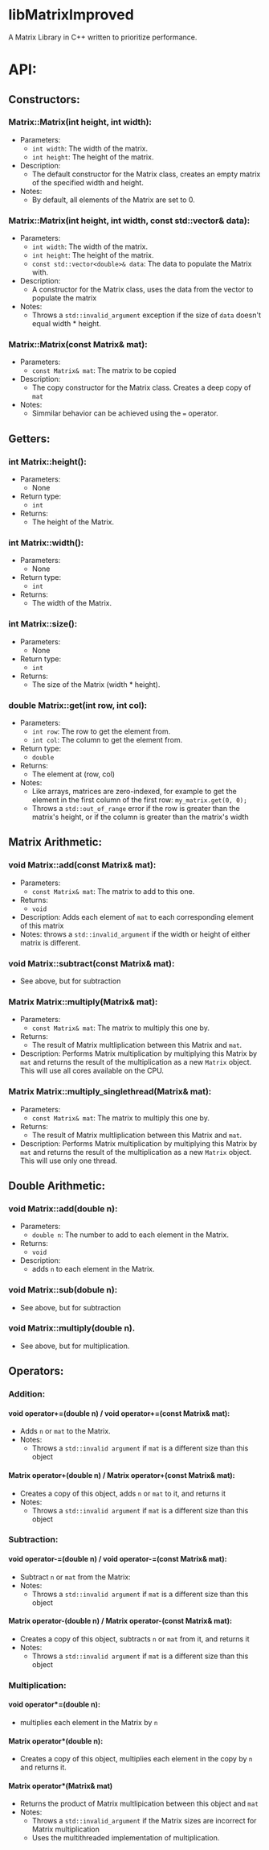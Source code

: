 # libMatrixImproved
A Matrix Library in C++ written to prioritize performance. 

# API: 
## Constructors:
### Matrix::Matrix(int height, int width):
- Parameters:
  - `int width`: The width of the matrix.
  - `int height`: The height of the matrix.
- Description:
  - The default constructor for the Matrix class, creates an empty matrix of the specified width and height.
- Notes:
  - By default, all elements of the Matrix are set to 0.
### Matrix::Matrix(int height, int width, const std::vector<double>& data):
- Parameters:
  - `int width`: The width of the matrix.
  - `int height`: The height of the matrix.
  - `const std::vector<double>& data`: The data to populate the Matrix with.
- Description:
  - A constructor for the Matrix class, uses the data from the vector to populate the matrix
- Notes:
  - Throws a `std::invalid_argument` exception if the size of `data` doesn't equal width * height.
 ### Matrix::Matrix(const Matrix& mat):
 - Parameters:
   - `const Matrix& mat`: The matrix to be copied
- Description:
  - The copy constructor for the Matrix class. Creates a deep copy of `mat`
- Notes:
  -  Simmilar behavior can be achieved using the `=` operator.
 ## Getters: 
 ### int Matrix::height():
 - Parameters:
    - None
  - Return type:
    - `int`
  - Returns:
    - The height of the Matrix.
### int Matrix::width():
 - Parameters:
    - None
  - Return type:
    - `int`
  - Returns:
    - The width of the Matrix.
### int Matrix::size():
 - Parameters:
    - None
  - Return type:
    - `int`
  - Returns:
    - The size of the Matrix (width * height).
### double Matrix::get(int row, int col):
  - Parameters:
    - `int row`: The row to get the element from.
    - `int col`: The column to get the element from.
  - Return type:
    - `double`
  - Returns:
    - The element at (row, col)
  - Notes:
    - Like arrays, matrices are zero-indexed, for example to get the element in the first column of the first row: `my_matrix.get(0, 0);`
    - Throws a `std::out_of_range` error if the row is greater than the matrix's height, or if the column is greater than the matrix's width
## Matrix Arithmetic:
### void Matrix::add(const Matrix& mat):
- Parameters: 
  - `const Matrix& mat`: The matrix to add to this one.
- Returns:
  - `void`
- Description: Adds each element of `mat` to each corresponding element of this matrix
- Notes: throws a `std::invalid_argument` if the width or height of either matrix is different.
### void Matrix::subtract(const Matrix& mat):
  - See above, but for subtraction
### Matrix Matrix::multiply(Matrix& mat):
- Parameters:
  - `const Matrix& mat`: The matrix to multiply this one by. 
- Returns:
  - The result of Matrix multliplication between this Matrix and `mat`.
- Description: Performs Matrix multiplication by multiplying this Matrix by `mat` and returns the result of the multiplication as a new `Matrix` object. This will use all cores available on the CPU.
### Matrix Matrix::multiply_singlethread(Matrix& mat):
- Parameters:
  - `const Matrix& mat`: The matrix to multiply this one by. 
- Returns:
  - The result of Matrix multliplication between this Matrix and `mat`.
- Description: Performs Matrix multiplication by multiplying this Matrix by `mat` and returns the result of the multiplication as a new `Matrix` object. This will use only one thread.
## Double Arithmetic:
### void Matrix::add(double n):
- Parameters:
  - `double n`: The number to add to each element in the Matrix.
- Returns:
  - `void`
- Description:
  - adds `n` to each element in the Matrix.
### void Matrix::sub(dobule n):
  - See above, but for subtraction
### void Matrix::multiply(double n).
  - See above, but for multiplication.
## Operators:
### Addition:
#### void operator+=(double n) / void operator+=(const Matrix& mat):
  - Adds `n` or `mat` to the Matrix.
  - Notes:
    - Throws a `std::invalid argument` if `mat` is a different size than this object
#### Matrix operator+(double n) / Matrix operator+(const Matrix& mat):
  - Creates a copy of this object, adds `n` or `mat` to it, and returns it
  - Notes:
    - Throws a `std::invalid argument` if `mat` is a different size than this object
### Subtraction:
#### void operator-=(double n) / void operator-=(const Matrix& mat):
  - Subtract `n` or `mat` from the Matrix:
  - Notes:
    - Throws a `std::invalid argument` if `mat` is a different size than this object
#### Matrix operator-(double n) / Matrix operator-(const Matrix& mat):
  - Creates a copy of this object, subtracts `n` or `mat` from it, and returns it
  - Notes:
    - Throws a `std::invalid argument` if `mat` is a different size than this object
### Multiplication:
#### void operator*=(double n):
  - multiplies each element in the Matrix by `n`
#### Matrix operator*(double n):
  - Creates a copy of this object, multiplies each element in the copy by `n` and returns it.
#### Matrix operator*(Matrix& mat)
  - Returns the product of Matrix multlipication between this object and `mat`
  - Notes:
    - Throws a `std::invalid_argument` if the Matrix sizes are incorrect for Matrix multiplication
    - Uses the multithreaded implementation of multiplication.
